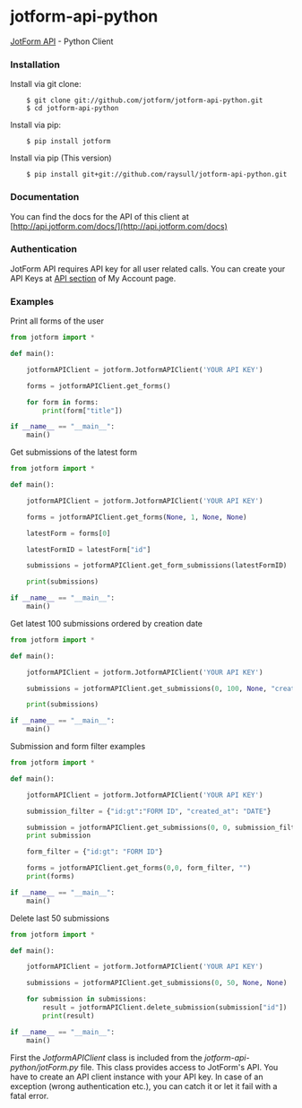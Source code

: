 jotform-api-python 
===============
[JotForm API](http://api.jotform.com/docs/) - Python Client


### Installation

Install via git clone:

        $ git clone git://github.com/jotform/jotform-api-python.git
        $ cd jotform-api-python
        
Install via pip:

        $ pip install jotform
        
Install via pip (This version)

        $ pip install git+git://github.com/raysull/jotform-api-python.git

### Documentation

You can find the docs for the API of this client at [http://api.jotform.com/docs/](http://api.jotform.com/docs)

### Authentication

JotForm API requires API key for all user related calls. You can create your API Keys at  [API section](http://www.jotform.com/myaccount/api) of My Account page.

### Examples

Print all forms of the user

```python
from jotform import *

def main():

    jotformAPIClient = jotform.JotformAPIClient('YOUR API KEY')

    forms = jotformAPIClient.get_forms()

    for form in forms:
    	print(form["title"])

if __name__ == "__main__":
    main()
```  

Get submissions of the latest form

```python
from jotform import *

def main():

    jotformAPIClient = jotform.JotformAPIClient('YOUR API KEY')

    forms = jotformAPIClient.get_forms(None, 1, None, None)

    latestForm = forms[0]

    latestFormID = latestForm["id"]

    submissions = jotformAPIClient.get_form_submissions(latestFormID)

    print(submissions)

if __name__ == "__main__":
    main()
``` 

Get latest 100 submissions ordered by creation date

```python
from jotform import *

def main():

    jotformAPIClient = jotform.JotformAPIClient('YOUR API KEY')

    submissions = jotformAPIClient.get_submissions(0, 100, None, "created_at")

    print(submissions)

if __name__ == "__main__":
    main()
``` 

Submission and form filter examples

```python
from jotform import *

def main():

    jotformAPIClient = jotform.JotformAPIClient('YOUR API KEY')

    submission_filter = {"id:gt":"FORM ID", "created_at": "DATE"}

    submission = jotformAPIClient.get_submissions(0, 0, submission_filter, "") 
    print submission

    form_filter = {"id:gt": "FORM ID"}

    forms = jotformAPIClient.get_forms(0,0, form_filter, "")
    print(forms)

if __name__ == "__main__":
    main()
``` 

Delete last 50 submissions

```python
from jotform import *

def main():

    jotformAPIClient = jotform.JotformAPIClient('YOUR API KEY')

    submissions = jotformAPIClient.get_submissions(0, 50, None, None)

    for submission in submissions:
        result = jotformAPIClient.delete_submission(submission["id"])
        print(result)

if __name__ == "__main__":
    main()
``` 

First the _JotformAPIClient_ class is included from the _jotform-api-python/jotForm.py_ file. This class provides access to JotForm's API. You have to create an API client instance with your API key. 
In case of an exception (wrong authentication etc.), you can catch it or let it fail with a fatal error.

    
